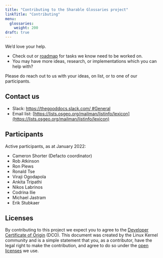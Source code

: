 ```yaml
---
title: "Contributing to the Sharable Glossaries project"
linkTitle: "Contributing"
menu:
  glossaries:
    weight: 200
draft: true
---
```


We’d love your help.

* Check out or [roadmap](roadmap) for tasks we know need to be worked on.
* You may have more ideas, research, or implementations which you can help with?

Please do reach out to us with your ideas, on list, or to one of our participants.

## Contact us

* Slack: [https://thegooddocs.slack.com/ #General](https://thegooddocs.slack.com/archives/C019A1EQJMC)
* Email list: [https://lists.osgeo.org/mailman/listinfo/lexicon](https://lists.osgeo.org/mailman/listinfo/lexicon)

## Participants

Active participants, as at January 2022:
* Cameron Shorter (Defacto coordinator)
* Rob Atkinson
* Ron Plews
* Ronald Tse
* Viraji Ogodapola
* Ankita Tripathi
* Nikos Labrinos
* Codrina Ilie
* Michael Jastram
* Erik Stubkaer

## Licenses

By contributing to this project we expect you to agree to the [Developer Certificate of Origin](https://developercertificate.org/) (DCO). This document was created by the Linux Kernel community and is a simple statement that you, as a contributor, have the legal right to make the contribution, and agree to do so under the [open licenses](https://thegooddocsproject.dev/licenses/) we use.
